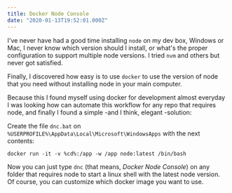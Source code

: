 ```yaml
---
title: Docker Node Console
date: "2020-01-13T19:52:01.000Z"
---
```


I've never have had a good time installing `node` on my dev box, Windows or Mac, I never know which version should I install, or what's the proper configuration to support multiple node versions. I tried `nvm` and others but never got satisfied.

Finally, I discovered how easy is to use `docker` to use the version of node that you need without installing node in your main computer.

Because this I found myself using docker for development almost everyday I was looking how can automate this workflow for any repo that requires node, and finally I found a simple -and I think, elegant -solution:

Create the file `dnc.bat` on `%USERPROFILE%\AppData\Local\Microsoft\WindowsApps` with the next contents:
```
docker run -it -v %cd%:/app -w /app node:latest /bin/bash 
```

Now you can just type `dnc` (that means, *Docker Node Console*) on any folder that requires node to start a linux shell with the latest node version. Of course, you can customize which docker image you want to use.

